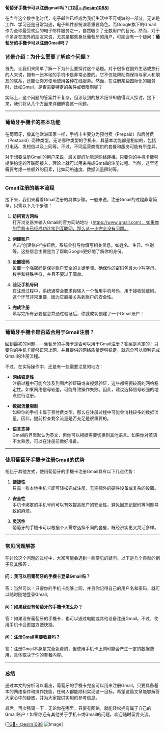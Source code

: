 **葡萄牙手機卡可以注册gmail吗？[[TG💪+ @esim1088](https://t.me/s/esim1088)]**

在当今这个数字化时代，电子邮件已经成为我们生活中不可或缺的一部分。无论是工作、学习还是日常沟通，电子邮件都扮演着重要角色。而Google旗下的Gmail作为全球最受欢迎的电子邮件服务之一，自然吸引了无数用户的目光。然而，对于许多身在国外的朋友来说，尤其是那些身处葡萄牙的用户，可能会有一个疑问：**葡萄牙的手機卡可以注册Gmail吗？**

### **背景介绍：为什么需要了解这个问题？**

首先，让我们来简单了解一下为什么要探讨这个话题。对于很多在国外生活或旅行的人来说，拥有一张本地的手机卡是非常必要的。它不仅能帮助你保持与家人和朋友的联系，还能让你方便地使用各种在线服务。然而，在注册某些国际化的服务时，比如Gmail，是否需要特定的条件或者限制呢？

实际上，这个问题的答案并不复杂，但涉及到的技术细节却值得深入探讨。接下来，我们将从几个方面来详细解答这一问题。

---

### **葡萄牙手機卡的基本功能**

在葡萄牙，像其他欧洲国家一样，手机卡主要分为预付费（Prepaid）和后付费（Postpaid）两种类型。无论哪种类型的手机卡，其基本功能都是相似的，包括打电话、发短信以及上网等。不过，不同运营商提供的套餐和服务可能有所差异。

对于想要注册Gmail的用户来说，最关键的功能是网络连接。只要你的手机卡能够提供稳定的互联网接入，理论上就可以用来完成Gmail的注册过程。当然，这里还需要考虑一些额外的因素，比如网络速度、数据流量限制等。

---

### **Gmail注册的基本流程**

接下来，我们来看看Gmail注册的具体步骤。一般来说，注册Gmail的过程非常简单，只需以下几个步骤：

1. **访问官方网站**  
   打开浏览器并输入Gmail的官方网站地址（https://www.gmail.com）。如果你的手机卡已经成功连接到互联网，那么这一步完全没有问题。

2. **创建账户**  
   点击“创建账户”按钮后，系统会引导你填写相关信息，如姓名、生日、性别等。这些信息主要是为了帮助Google更好地了解你的身份。

3. **设置密码**  
   设置一个强密码是保护账户安全的关键步骤。确保你的密码包含大小写字母、数字和特殊字符，并且不要过于简单。

4. **验证手机号码**  
   在注册过程中，系统通常会要求你输入一个备用手机号码，用于接收验证码。这个环节非常重要，因为它直接关系到账户的安全性。

5. **完成注册**  
   填写完所有必要信息并通过验证后，你就成功创建了一个Gmail账户！

---

### **葡萄牙手機卡是否适合用于Gmail注册？**

回到最初的问题——葡萄牙的手機卡是否可以用于Gmail注册？答案是肯定的！只要你的手机卡能够正常上网，并且提供的网络质量足够稳定，就完全可以顺利完成Gmail的注册流程。

不过，在实际操作中，还是有一些需要注意的地方：

- **网络稳定性**  
  注册过程中可能会涉及到图片验证码或者视频验证，这些都需要较高的网络稳定性。如果网络信号较差，可能导致操作失败。因此，建议选择信号较强的地点进行注册。

- **数据流量限制**  
  如果你的手机卡属于预付费类型，那么在注册过程中可能会消耗较多的数据流量。因此，提前检查剩余流量是否充足是很重要的。

- **语言支持**  
  Gmail的界面默认为英文，但你可以根据需要切换到其他语言。如果你对英语不太熟悉，可以在注册前做好准备。

---

### **使用葡萄牙手機卡注册Gmail的优势**

相比于其他方式，使用葡萄牙的手機卡注册Gmail具有以下几点优势：

1. **便捷性**  
   只需一张本地手机卡即可轻松完成注册，无需额外的硬件设备或复杂的设置。

2. **安全性**  
   手机卡绑定的手机号码可以有效提高账户的安全性，避免因忘记密码等问题导致的麻烦。

3. **灵活性**  
   葡萄牙的手機卡可以根据个人需求选择不同的套餐，既经济实惠又灵活多样。

---

### **常见问题解答**

在讨论这个问题的过程中，大家可能会遇到一些常见的疑问。以下是几个典型的例子及其解答：

#### **问：我可以用葡萄牙的手機卡登录Gmail吗？**
答：当然可以！只要你的手机卡能够上网，并且你记得自己的用户名和密码，就可以随时随地登录Gmail。

#### **问：如果我没有葡萄牙的手機卡怎么办？**
答：如果没有葡萄牙的手機卡，也可以通过电脑或其他设备注册Gmail。不过，使用手机卡会更加方便快捷。

#### **问：注册Gmail需要收费吗？**
答：注册Gmail本身是完全免费的，但使用手机卡上网可能会产生一定的数据费用，具体取决于你的套餐内容。

---

### **总结**

通过本文的分析可以看出，葡萄牙的手機卡完全可以用来注册Gmail。只要具备基本的网络条件和操作技能，任何人都能顺利实现这一目标。希望这篇文章能够解答大家心中的疑惑，并为大家提供实用的参考信息。

最后，再次强调一下：无论你在哪里，只要有网络，就能轻松拥有属于自己的Gmail账户！如果你还有其他关于手机卡或Gmail的问题，欢迎随时留言交流。

[[TG💪+ @esim1088](https://t.me/s/esim1088) ![Image](https://i.postimg.cc/4NQfJmqS/Snipaste-2025-05-13-00-14-12.png)]